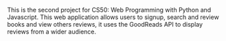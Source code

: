 This is the second project for CS50: Web Programming with Python and Javascript. This web application allows users to signup, search and review books and view others reviews, it uses the GoodReads API to display reviews from a wider audience.